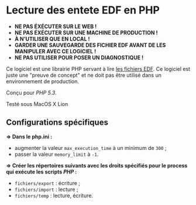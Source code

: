 # Lecture des entete EDF en PHP

+ **NE PAS ÉXÉCUTER SUR LE WEB !**  
+ **NE PAS ÉXÉCUTER SUR UNE MACHINE DE PRODUCTION !**  
+ **À N'UTILISER QUE EN LOCAL !**  
+ **GARDER UNE SAUVEGARDE DES FICHIER EDF AVANT DE LES MANIPULER AVEC CE LOGICIEL !**  
+ **NE PAS UTILISER POUR POSER UN DIAGNOSTIQUE !**

Ce logiciel est une librairie PHP servant à lire [les fichiers EDF][edf]. Ce
logiciel est juste une "preuve de concept" et ne doit pas être utilisé dans un
environnement de production.

Conçu pour _PHP 5.3_.

Testé sous MacOS X Lion

## Configurations spécifiques

**⇒ Dans le php.ini :**

+ augmenter la valeur `max_execution_time` à un minimum de `300` ;
+ passer la valeur `memory_limit` à `-1`.

**⇒ Créer les répertoires suivants avec les droits spécifiés pour le process qui exécute les scripts _PHP_ :**

+ `fichiers/export` : écriture ;
+ `fichiers/import` : lecture ;
+ `fichiers/temp` : lecture, écriture.

[edf]: http://www.edfplus.info "European Data Format"